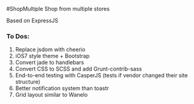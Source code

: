 #ShopMultiple
Shop from multiple stores

Based on ExpressJS

### To Dos:
1. Replace jsdom with cheerio
2. iOS7 style theme + Bootstrap
3. Convert jade to handlebars
4. Convert CSS to SCSS and add Grunt-contrib-sass
5. End-to-end testing with CasperJS (tests if vendor changed their site structure)
6. Better notification system than toastr
7. Grid layout similar to Wanelo
